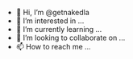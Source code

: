 - 👋 Hi, I’m @getnakedla
- 👀 I’m interested in ...
- 🌱 I’m currently learning ...
- 💞️ I’m looking to collaborate on ...
- 📫 How to reach me ...

<!---
getnakedla/getnakedla is a ✨ special ✨ repository because its `README.md` (this file) appears on your GitHub profile.
You can click the Preview link to take a look at your changes.
--->

